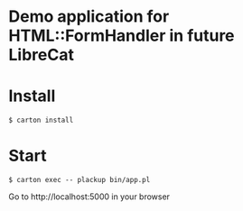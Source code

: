 Demo application for HTML::FormHandler in future LibreCat
=========================================================

# Install

```
$ carton install
```

# Start

```
$ carton exec -- plackup bin/app.pl
```

Go to http://localhost:5000 in your browser
